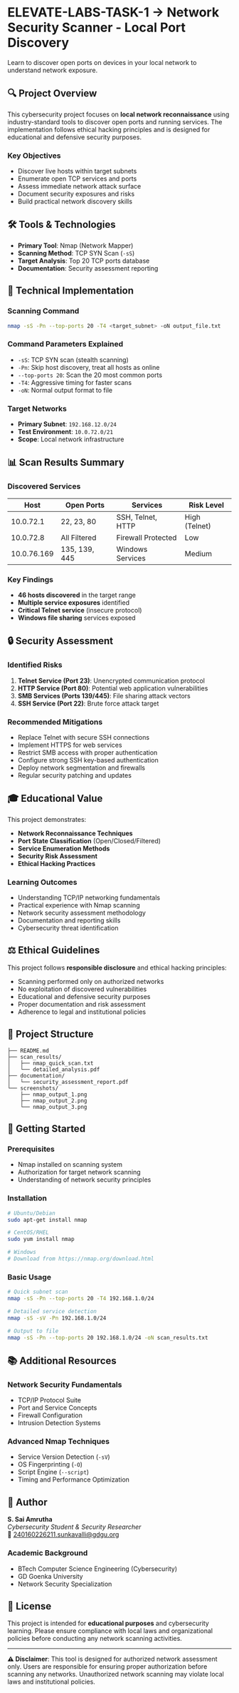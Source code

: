 # ELEVATE-LABS-TASK-1 -> Network Security Scanner - Local Port Discovery
Learn to discover open ports on devices in your local network to understand  network exposure.

## 🔍 Project Overview

This cybersecurity project focuses on **local network reconnaissance** using industry-standard tools to discover open ports and running services. The implementation follows ethical hacking principles and is designed for educational and defensive security purposes.

### Key Objectives
- Discover live hosts within target subnets
- Enumerate open TCP services and ports
- Assess immediate network attack surface
- Document security exposures and risks
- Build practical network discovery skills

## 🛠️ Tools & Technologies

- **Primary Tool**: Nmap (Network Mapper)
- **Scanning Method**: TCP SYN Scan (`-sS`)
- **Target Analysis**: Top 20 TCP ports database
- **Documentation**: Security assessment reporting

## 🎯 Technical Implementation

### Scanning Command
```bash
nmap -sS -Pn --top-ports 20 -T4 <target_subnet> -oN output_file.txt
```

### Command Parameters Explained
- `-sS`: TCP SYN scan (stealth scanning)
- `-Pn`: Skip host discovery, treat all hosts as online
- `--top-ports 20`: Scan the 20 most common ports
- `-T4`: Aggressive timing for faster scans
- `-oN`: Normal output format to file

### Target Networks
- **Primary Subnet**: `192.168.12.0/24`
- **Test Environment**: `10.0.72.0/21`
- **Scope**: Local network infrastructure

## 📊 Scan Results Summary

### Discovered Services

| Host | Open Ports | Services | Risk Level |
|------|------------|----------|------------|
| 10.0.72.1 | 22, 23, 80 | SSH, Telnet, HTTP | High (Telnet) |
| 10.0.72.8 | All Filtered | Firewall Protected | Low |
| 10.0.76.169 | 135, 139, 445 | Windows Services | Medium |

### Key Findings
- **46 hosts discovered** in the target range
- **Multiple service exposures** identified
- **Critical Telnet service** (insecure protocol)
- **Windows file sharing** services exposed

## 🔒 Security Assessment

### Identified Risks
1. **Telnet Service (Port 23)**: Unencrypted communication protocol
2. **HTTP Service (Port 80)**: Potential web application vulnerabilities  
3. **SMB Services (Ports 139/445)**: File sharing attack vectors
4. **SSH Service (Port 22)**: Brute force attack target

### Recommended Mitigations
- Replace Telnet with secure SSH connections
- Implement HTTPS for web services
- Restrict SMB access with proper authentication
- Configure strong SSH key-based authentication
- Deploy network segmentation and firewalls
- Regular security patching and updates

## 🎓 Educational Value

This project demonstrates:
- **Network Reconnaissance Techniques**
- **Port State Classification** (Open/Closed/Filtered)
- **Service Enumeration Methods**
- **Security Risk Assessment**
- **Ethical Hacking Practices**

### Learning Outcomes
- Understanding TCP/IP networking fundamentals
- Practical experience with Nmap scanning
- Network security assessment methodology
- Documentation and reporting skills
- Cybersecurity threat identification

## ⚖️ Ethical Guidelines

This project follows **responsible disclosure** and ethical hacking principles:
- Scanning performed only on authorized networks
- No exploitation of discovered vulnerabilities
- Educational and defensive security purposes
- Proper documentation and risk assessment
- Adherence to legal and institutional policies

## 📁 Project Structure

```
├── README.md
├── scan_results/
│   ├── nmap_quick_scan.txt
│   └── detailed_analysis.pdf
├── documentation/
│   └── security_assessment_report.pdf
└── screenshots/
    ├── nmap_output_1.png
    ├── nmap_output_2.png
    └── nmap_output_3.png
```

## 🚀 Getting Started

### Prerequisites
- Nmap installed on scanning system
- Authorization for target network scanning
- Understanding of network security principles

### Installation
```bash
# Ubuntu/Debian
sudo apt-get install nmap

# CentOS/RHEL
sudo yum install nmap

# Windows
# Download from https://nmap.org/download.html
```

### Basic Usage
```bash
# Quick subnet scan
nmap -sS -Pn --top-ports 20 -T4 192.168.1.0/24

# Detailed service detection
nmap -sS -sV -Pn 192.168.1.0/24

# Output to file
nmap -sS -Pn --top-ports 20 192.168.1.0/24 -oN scan_results.txt
```

## 📚 Additional Resources

### Network Security Fundamentals
- TCP/IP Protocol Suite
- Port and Service Concepts  
- Firewall Configuration
- Intrusion Detection Systems

### Advanced Nmap Techniques
- Service Version Detection (`-sV`)
- OS Fingerprinting (`-O`)
- Script Engine (`--script`)
- Timing and Performance Optimization

## 👤 Author

**S. Sai Amrutha**  
*Cybersecurity Student & Security Researcher*  
📧 240160226211.sunkavalli@gdgu.org

### Academic Background
- BTech Computer Science Engineering (Cybersecurity)
- GD Goenka University
- Network Security Specialization

## 📄 License

This project is intended for **educational purposes** and cybersecurity learning. Please ensure compliance with local laws and organizational policies before conducting any network scanning activities.

---

**⚠️ Disclaimer**: This tool is designed for authorized network assessment only. Users are responsible for ensuring proper authorization before scanning any networks. Unauthorized network scanning may violate local laws and institutional policies.
